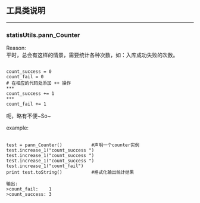 ## 工具类说明
***
### statisUtils.pann_Counter
Reason:  
平时，总会有这样的情景，需要统计各种次数，如：入库成功失败的次数。  
<pre><code>
count_success = 0
count_fail = 0
# 在相应的代码处添加 ++ 操作
***
count_success += 1
***
count_fail += 1
</code></pre>
呃，略有不便~So~
<p>example:  </p>

<pre><code>
test = pann_Counter()           #声明一个counter实例
test.increase_1("count_success ")
test.increase_1("count_success ")
test.increase_1("count_success ")
test.increase_1("count_fail")
print test.toString()           #格式化输出统计结果  

输出:
>count_fail:	1
>count_success:	3
</code></pre>
